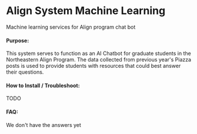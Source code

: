 # Align System Machine Learning
Machine learning services for Align program chat bot

#### Purpose:
This system serves to function as an AI Chatbot for graduate students in the Northeastern Align Program. The data collected from previous year's Piazza posts is used to provide students with resources that could best answer their questions.

#### How to Install / Troubleshoot:

TODO

#### FAQ:

We don't have the answers yet

